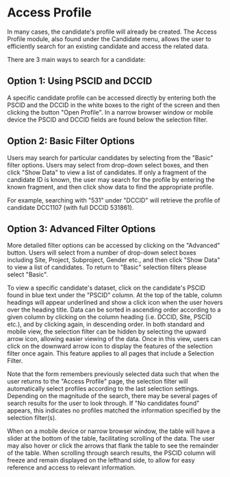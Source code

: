 # Access Profile

In many cases, the candidate's profile will already be created. The Access Profile module, also found under the Candidate menu, allows the user to efficiently search for an existing candidate and access the related data.
 
There are 3 main ways to search for a candidate:

## Option 1: Using PSCID and DCCID

A specific candidate profile can be accessed directly by entering both the PSCID and the DCCID in the white boxes to the right of the screen and then clicking the button "Open Profile". In a narrow browser window or mobile device the PSCID and DCCID fields are found below the selection filter.
 

## Option 2: Basic Filter Options


Users may search for particular candidates by selecting from the "Basic" filter options. Users may select from drop-down select boxes, and then click "Show Data" to view a list of candidates. If only a fragment of the candidate ID is known, the user may search for the profile by entering the known fragment, and then click show data to find the appropriate profile.

For example, searching with "531" under "DCCID" will retrieve the profile of candidate DCC1107 (with full DCCID 531861).

## Option 3: Advanced Filter Options

More detailed filter options can be accessed by clicking on the "Advanced" button. Users will select from a number of drop-down select boxes including Site, Project, Subproject, Gender etc., and then click "Show Data" to view a list of candidates. To return to "Basic" selection filters please select "Basic".

To view a specific candidate's dataset, click on the candidate's PSCID found in blue text under the "PSCID" column. At the top of the table, column headings will appear underlined and show a click icon when the user hovers over the heading title. Data can be sorted in ascending order according to a given column by clicking on the column heading (i.e. DCCID, Site, PSCID etc.), and by clicking again, in descending order. In both standard and mobile view, the selection filter can be hidden by selecting the upward arrow icon, allowing easier viewing of the data. Once in this view, users can click on the downward arrow icon to display the features of the selection filter once again. This feature applies to all pages that include a Selection Filter.

Note that the form remembers previously selected data such that when the user returns to the "Access Profile" page, the selection filter will automatically select profiles according to the last selection settings. Depending on the magnitude of the search, there may be several pages of search results for the user to look through. If "No candidates found" appears, this indicates no profiles matched the information specified by the selection filter(s).

When on a mobile device or narrow browser window, the table will have a slider at the bottom of the table, facilitating scrolling of the data. The user may also hover or click the arrows that flank the table to see the remainder of the table. When scrolling through search results, the PSCID column will freeze and remain displayed on the lefthand side, to allow for easy reference and access to relevant information.

